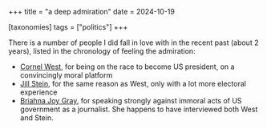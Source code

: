 +++
title = "a deep admiration"
date = 2024-10-19

[taxonomies]
tags = ["politics"]
+++

There is a number of people I did fall in love with in the recent past (about 2 years),
listed in the chronology of feeling the admiration:

- [Cornel West], for being on the race to become US president, on a convincingly moral platform
- [Jill Stein], for the same reason as West, only with a lot more electoral experience
- [Briahna Joy Gray], for speaking strongly against immoral acts of US government as a journalist.
  She happens to have interviewed both West and Stein.

[Briahna Joy Gray]: https://en.wikipedia.org/wiki/Briahna_Joy_Gray
[Jill Stein]: https://en.wikipedia.org/wiki/Jill_Stein
[Cornel West]: https://en.wikipedia.org/wiki/Cornel_West
